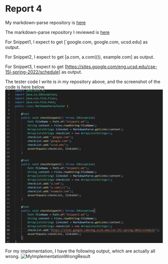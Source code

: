 # Report 4

My markdown-parse repository is [here](https://github.com/Solitar7/markdown-parser)

The markdown-parse repository I reviewed is [here](https://github.com/ednavho/ednafiles)

For Snippet1, I expect to get [`google.com, google.com, ucsd.edu] as output.

For Snippet2, I expect to get [a.com, a.com(()), example.com] as output.

For Snippet3, I expect to get [https://sites.google.com/eng.ucsd.edu/cse-15l-spring-2022/schedule] as output.

The tester code I write is in my repository above, and the screenshot of the code is here below.
![MarkdownParseTester](MarkdownParseTester.png)

For my implementation, I have the following output, which are actually all wrong. 
![MyImplementationWrongResult](MyWrongResult)